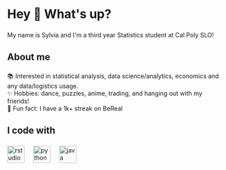 <h1 align="left">Hey 👋 What's up?</h1>

###

<p align="left">My name is Sylvia and I'm a third year Statistics student at Cal Poly SLO!</p>

###

<h2 align="left">About me</h2>

###

<p align="left">📚 Interested in statistical analysis, data science/analytics, economics and any data/logistics usage.<br>✨ Hobbies: dance, puzzles, anime, trading, and hanging out with my friends!<br>🎲 Fun fact: I have a 1k+ streak on BeReal</p>

###

<h2 align="left">I code with</h2>

###

<div align="left">
  <img src="https://cdn.jsdelivr.net/gh/devicons/devicon/icons/rstudio/rstudio-original.svg" height="40" alt="rstudio logo"  />
  <img width="12" />
  <img src="https://cdn.jsdelivr.net/gh/devicons/devicon/icons/python/python-original.svg" height="40" alt="python logo"  />
  <img width="12" />
  <img src="https://cdn.jsdelivr.net/gh/devicons/devicon/icons/java/java-original.svg" height="40" alt="java logo"  />
</div>

###

